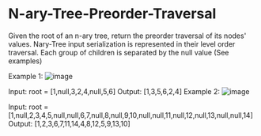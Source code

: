 # N-ary-Tree-Preorder-Traversal
Given the root of an n-ary tree, return the preorder traversal of its nodes' values.
Nary-Tree input serialization is represented in their level order traversal. Each group of children is separated by the null value (See examples)

 

Example 1:
![image](https://user-images.githubusercontent.com/43896389/220869806-56f14b5b-46d7-4cda-be89-1a181cb74a21.png)



Input: root = [1,null,3,2,4,null,5,6]
Output: [1,3,5,6,2,4]
Example 2:
![image](https://user-images.githubusercontent.com/43896389/220869856-2190e3ec-8f5a-4572-a5aa-9f35043d23bd.png)



Input: root = [1,null,2,3,4,5,null,null,6,7,null,8,null,9,10,null,null,11,null,12,null,13,null,null,14]
Output: [1,2,3,6,7,11,14,4,8,12,5,9,13,10]
 
